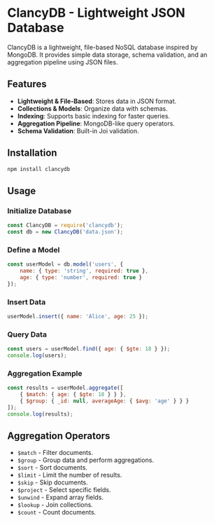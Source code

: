 # ClancyDB - Lightweight JSON Database

ClancyDB is a lightweight, file-based NoSQL database inspired by MongoDB. It provides simple data storage, schema validation, and an aggregation pipeline using JSON files.

## Features
- **Lightweight & File-Based**: Stores data in JSON format.
- **Collections & Models**: Organize data with schemas.
- **Indexing**: Supports basic indexing for faster queries.
- **Aggregation Pipeline**: MongoDB-like query operators.
- **Schema Validation**: Built-in Joi validation.

## Installation
```sh
npm install clancydb
```

## Usage
### Initialize Database
```javascript
const ClancyDB = require('clancydb');
const db = new ClancyDB('data.json');
```

### Define a Model
```javascript
const userModel = db.model('users', {
    name: { type: 'string', required: true },
    age: { type: 'number', required: true }
});
```

### Insert Data
```javascript
userModel.insert({ name: 'Alice', age: 25 });
```

### Query Data
```javascript
const users = userModel.find({ age: { $gte: 18 } });
console.log(users);
```

### Aggregation Example
```javascript
const results = userModel.aggregate([
    { $match: { age: { $gte: 18 } } },
    { $group: { _id: null, averageAge: { $avg: 'age' } } }
]);
console.log(results);
```

## Aggregation Operators
- `$match` - Filter documents.
- `$group` - Group data and perform aggregations.
- `$sort` - Sort documents.
- `$limit` - Limit the number of results.
- `$skip` - Skip documents.
- `$project` - Select specific fields.
- `$unwind` - Expand array fields.
- `$lookup` - Join collections.
- `$count` - Count documents.

